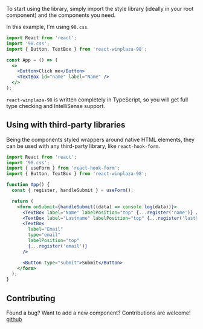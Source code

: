 To start using the library, simply import the style library (ideally in your root component) and the components you need.

In this example, I'm using `98.css`.

```jsx static
import React from 'react';
import '98.css';
import { Button, TextBox } from 'react-winplaza-98';

const App = () => (
  <>
    <Button>Click me</Button>
    <TextBox id="name" label="Name" />
  </>
);
```

`react-winplaza-98` is written completely in TypeScript, so you will get full type checking and IntelliSense support.

## Using with third-party libraries

Being the components styled wrappers around native HTML elements, they can be used with any third-party library, like `react-hook-form`.

```jsx static
import React from 'react';
import '98.css';
import { useForm } from 'react-hook-form';
import { Button, TextBox } from 'react-winplaza-98';

function App() {
  const { register, handleSubmit } = useForm();

  return (
    <form onSubmit={handleSubmit((data) => console.log(data))}>
      <TextBox label="Name" labelPosition="top" {...register('name')} />
      <TextBox label="Lastname" labelPosition="top" {...register('lastName')} />
      <TextBox
        label="Email"
        type="email"
        labelPosition="top"
        {...register('email')}
      />

      <Button type="submit">Submit</Button>
    </form>
  );
}
```

## Contributing

Found a bug? Want to add a new component? Contributions are welcome! [github](https://github.com/lisandro52/react-winplaza-98)
